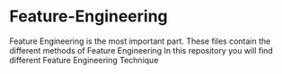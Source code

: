 # Feature-Engineering
Feature Engineering is the most important part. These files contain the different methods of Feature Engineering
In this repository you will find different Feature Engineering Technique

